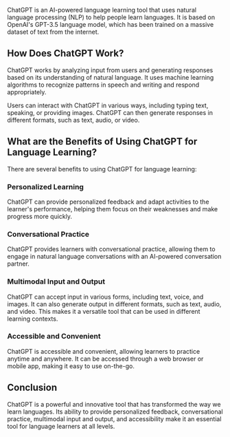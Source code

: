 
ChatGPT is an AI-powered language learning tool that uses natural language processing (NLP) to help people learn languages. It is based on OpenAI's GPT-3.5 language model, which has been trained on a massive dataset of text from the internet.

How Does ChatGPT Work?
----------------------

ChatGPT works by analyzing input from users and generating responses based on its understanding of natural language. It uses machine learning algorithms to recognize patterns in speech and writing and respond appropriately.

Users can interact with ChatGPT in various ways, including typing text, speaking, or providing images. ChatGPT can then generate responses in different formats, such as text, audio, or video.

What are the Benefits of Using ChatGPT for Language Learning?
-------------------------------------------------------------

There are several benefits to using ChatGPT for language learning:

### Personalized Learning

ChatGPT can provide personalized feedback and adapt activities to the learner's performance, helping them focus on their weaknesses and make progress more quickly.

### Conversational Practice

ChatGPT provides learners with conversational practice, allowing them to engage in natural language conversations with an AI-powered conversation partner.

### Multimodal Input and Output

ChatGPT can accept input in various forms, including text, voice, and images. It can also generate output in different formats, such as text, audio, and video. This makes it a versatile tool that can be used in different learning contexts.

### Accessible and Convenient

ChatGPT is accessible and convenient, allowing learners to practice anytime and anywhere. It can be accessed through a web browser or mobile app, making it easy to use on-the-go.

Conclusion
----------

ChatGPT is a powerful and innovative tool that has transformed the way we learn languages. Its ability to provide personalized feedback, conversational practice, multimodal input and output, and accessibility make it an essential tool for language learners at all levels.
